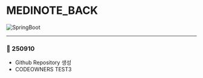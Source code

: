 # MEDINOTE_BACK
![SpringBoot](https://img.shields.io/badge/Spring%20Boot-6DB33F?style=for-the-badge&logo=springboot&logoColor=white)

---
### 📅 250910
- Github Repository 생성
- CODEOWNERS TEST3